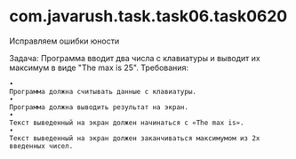 # com.javarush.task.task06.task0620
Исправляем ошибки юности

Задача: Программа вводит два числа с клавиатуры и выводит их максимум в виде "The max is 25".
Требования:

    •
    Программа должна считывать данные с клавиатуры.
    •
    Программа должна выводить результат на экран.
    •
    Текст выведенный на экран должен начинаться с «The max is».
    •
    Текст выведенный на экран должен заканчиваться максимумом из 2х введенных чисел.

